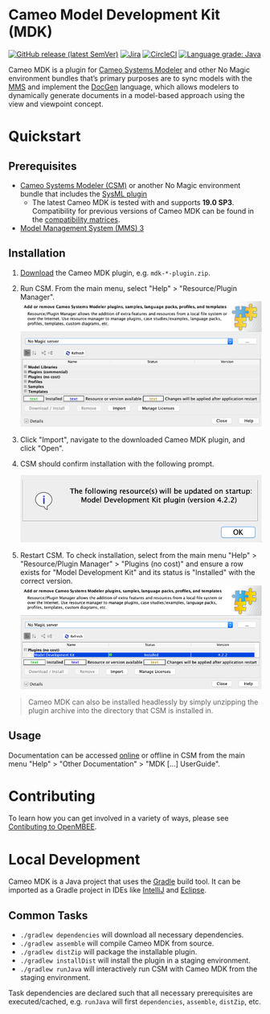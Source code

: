 # Cameo Model Development Kit (MDK)

[![GitHub release (latest SemVer)](https://img.shields.io/github/v/release/Open-MBEE/mdk?label=download)](https://github.com/Open-MBEE/mdk/releases/latest) [![Jira](https://img.shields.io/badge/issues-jira-blue)](https://openmbee.atlassian.net/browse/MDK) [![CircleCI](https://circleci.com/gh/Open-MBEE/mdk.svg?style=shield)](https://circleci.com/gh/Open-MBEE/mdk) [![Language grade: Java](https://img.shields.io/lgtm/grade/java/g/Open-MBEE/mdk.svg?logo=lgtm&logoWidth=18)](https://lgtm.com/projects/g/Open-MBEE/mdk/context:java)

Cameo MDK is a plugin for [Cameo Systems Modeler](https://www.nomagic.com/products/cameo-systems-modeler) and other No Magic environment bundles that’s primary purposes are to sync models with the [MMS](https://github.com/Open-MBEE/mms-alfresco) and implement the [DocGen](src/main/dist/manual) language, which allows modelers to dynamically generate documents in a model-based approach using the view and viewpoint concept.

# Quickstart

## Prerequisites

* [Cameo Systems Modeler (CSM)](https://www.nomagic.com/products/cameo-systems-modeler) or another No Magic environment bundle that includes the [SysML plugin](https://www.nomagic.com/product-addons/magicdraw-addons/sysml-plugin)
    * The latest Cameo MDK is tested with and supports **19.0 SP3**. Compatibility for previous versions of Cameo MDK can be found in the [compatibility matrices](https://github.com/Open-MBEE/open-mbee.github.io/wiki/Compatibilities).
* [Model Management System (MMS) 3](https://github.com/Open-MBEE/mms-alfresco)

## Installation

1. [Download](https://github.com/Open-MBEE/mdk/releases/latest) the Cameo MDK plugin, e.g. `mdk-*-plugin.zip`.

2. Run CSM. From the main menu, select "Help" > "Resource/Plugin Manager".
   ![Resource/Plugin Manager](doc/images/resource-plugin-manager.png)
   
3. Click "Import", navigate to the downloaded Cameo MDK plugin, and click "Open".

4. CSM should confirm installation with the following prompt.

   ![MDK Installation Confirmation](doc/images/mdk-installation-confirmation.png)
   
5. Restart CSM. To check installation, select from the main menu "Help" > "Resource/Plugin Manager" > "Plugins (no cost)" and ensure a row exists for "Model Development Kit" and its status is "Installed" with the correct version.
  ![MDK Installed](doc/images/mdk-installed.png)
  
> Cameo MDK can also be installed headlessly by simply unzipping the plugin archive into the directory that CSM is installed in.
  
## Usage

Documentation can be accessed [online](src/main/dist/manual) or offline in CSM from the main menu "Help" > "Other Documentation" > "MDK [...] UserGuide".

# Contributing

To learn how you can get involved in a variety of ways, please see [Contibuting to OpenMBEE](https://www.openmbee.org/contribute).

# Local Development

Cameo MDK is a Java project that uses the [Gradle](https://gradle.org/) build tool. It can be imported as a Gradle project in IDEs like [IntelliJ](https://www.jetbrains.com/idea/) and [Eclipse](https://www.eclipse.org/ide/).

## Common Tasks
* `./gradlew dependencies` will download all necessary dependencies.
* `./gradlew assemble` will compile Cameo MDK from source.
* `./gradlew distZip` will package the installable plugin.
* `./gradlew installDist` will install the plugin in a staging environment.
* `./gradlew runJava` will interactively run CSM with Cameo MDK from the staging environment.

Task dependencies are declared such that all necessary prerequisites are executed/cached, e.g. `runJava` will first `dependencies`, `assemble`, `distZip`, etc.
